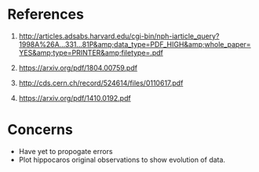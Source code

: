 # References
1. http://articles.adsabs.harvard.edu/cgi-bin/nph-iarticle_query?1998A%26A...331...81P&amp;data_type=PDF_HIGH&amp;whole_paper=YES&amp;type=PRINTER&amp;filetype=.pdf

2. https://arxiv.org/pdf/1804.00759.pdf

3. http://cds.cern.ch/record/524614/files/0110617.pdf

4. https://arxiv.org/pdf/1410.0192.pdf

# Concerns 

 - Have yet to propogate errors 
 - Plot hippocaros original observations to show evolution of data. 
 
